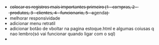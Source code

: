 - c̶o̶l̶o̶c̶a̶r̶ ̶o̶s̶ ̶r̶e̶g̶i̶s̶t̶r̶o̶s̶ ̶m̶a̶i̶s̶ ̶i̶m̶p̶o̶r̶t̶a̶n̶t̶e̶s̶ ̶p̶r̶i̶m̶e̶i̶r̶o̶ ̶(̶1̶ ̶-̶ ̶c̶o̶m̶p̶r̶a̶s̶,̶ ̶2̶ ̶-̶ ̶p̶r̶o̶d̶u̶t̶o̶s̶,̶ ̶3̶ ̶-̶ ̶c̶l̶i̶e̶n̶t̶e̶s̶,̶ ̶4̶ ̶-̶ ̶f̶u̶n̶c̶i̶o̶n̶a̶r̶i̶o̶,̶ ̶5̶ ̶-̶ ̶agenda)̶
- melhorar responsividade
- adicionar menu retratil
- adicionar botão de vboltar na pagina estoque.html e algumas coiusas q nao lembro(só vai funcionar quando ligar com o sql)
- 
